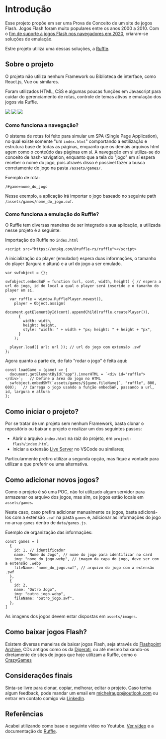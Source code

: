 # Introdução

Esse projeto propõe em ser uma Prova de Conceito de um site de jogos Flash. Jogos Flash foram muito populares entre os anos 2000 a 2010. Com o [fim de suporte a jogos Flash nos navegadores em 2020](https://www.meupositivo.com.br/doseujeito/dicas/fim-do-adobe-flash-player-o-que-muda/), criaram-se soluções de emulação. 

Estre projeto utiliza uma dessas soluções, a [Ruffle](https://ruffle.rs/).

## Sobre o projeto

O projeto não utiliza nenhum Framework ou Biblioteca de interface, como React.js, Vue ou similares. 

Foram utilizados HTML, CSS e algumas poucas funções em Javascript para cuidar do gerenciamento de rotas, controle de temas ativos e emulação dos jogos via Ruffle.

![](https://img.shields.io/badge/Code-HTML5-informational?style=flat&logo=HTML5&color=E34F26)
![](https://img.shields.io/badge/Style-CSS3-informational?style=flat&logo=CSS3&color=1572B6)
![](https://img.shields.io/badge/Code-JavaScript-informational?style=flat&logo=JavaScript&color=F7DF1E)

### Como funciona a navegação?

O sistema de rotas foi feito para simular um SPA (Single Page Application), no qual existe somente "um ```index.html```" comportando a estilização e estrutura base de todas as páginas, enquanto que os demais arquivos html agem como o conteúdo das páginas em sí.
A navegação em si utiliza-se do conceito de hash-navigation, enquanto que a tela do "jogo" em sí espera receber o nome do jogo, pois através disso é possível fazer a busca corretamente do jogo na pasta ```/assets/games/```.

Exemplo de rota:

```/#game=nome_do_jogo```

Nesse exemplo, a aplicação irá importar o jogo baseado no seguinte path ```/assets/games/nome_do_jogo.swf```.

### Como funciona a emulação do Ruffle?

O Ruffle tem diversas maneiras de ser integrado a sua aplicação, a utilizada nesse projeto é a seguinte:

Importação do Ruffle no ```index.html```

```
<script src="https://unpkg.com/@ruffle-rs/ruffle"></script>
```

A inicialização do player (emulador) espera duas informações, o tamanho do player (largura e altura) e a url do jogo a ser emulado.

```
var swfobject = {};

swfobject.embedSWF = function (url, cont, width, height) { // espera a url do jogo, id do local a qual o player será inserido e o tamanho do player em sí.

  var ruffle = window.RufflePlayer.newest(),
    player = Object.assign(
      document.getElementById(cont).appendChild(ruffle.createPlayer()), 
      {
        width: width,
        height: height,
        style: "width: " + width + "px; height: " + height + "px",
      }
    );

  player.load({ url: url }); // url do jogo com extensão .swf
};
```

Agora quanto a parte de, de fato "rodar o jogo" é feita aqui:

```
const loadGame = (game) => {
  document.getElementById("app").innerHTML = `<div id="ruffle"></div>`;   // Define a área do jogo no HTML
  swfobject.embedSWF(`assets/games/${game.fileName}`, "ruffle", 800, 600);   // Carrega o jogo usando a função embedSWF, passando a url, id, largura e altura
};
```

## Como iniciar o projeto?

Por se tratar de um projeto sem nenhum Framework, basta clonar o repositório ou baixar o projeto e realizar um dos seguintes passos:

- Abrir o arquivo ```index.html``` na raiz do projeto, em ```project-flash/index.html```.
- Iniciar a extensão [Live Server](https://marketplace.visualstudio.com/items?itemName=ritwickdey.LiveServer) no VSCode ou similares;

Particularmente prefiro utilizar a segunda opção, mas fique a vontade para utilizar a que preferir ou uma alternativa.

## Como adicionar novos jogos?

Como o projeto é só uma POC, não foi utilizado algum servidor para armazenar os arquivo dos jogos, mas sim, os jogos estão locais em ```assets/games```. 

Neste caso, caso prefira adicionar manualmente os jogos, basta adicioná-los com a extensão ```.swf``` na pasta ```games``` e, adicionar as informações do jogo no array ```games``` dentro de ```data/games.js```.

Exemplo de organização das informações:

```
const games = [
  {
    id: 1, // identificador
    name: "Nome do Jogo", // nome do jogo para identificar no card
    img: "nome_do_jogo.webp", // imagem da capa do jogo, deve ser com a extensão .webp
    fileName: "nome_do_jogo.swf", // arquivo do jogo com a extensão .swf
  },
  {
    id: 2,
    name: "Outro Jogo",
    img: "outro_jogo.webp",
    fileName: "outro_jogo.swf",
  },
]
```

As imagens dos jogos devem estar dispostas em ```assets/images```.

## Como baixar jogos Flash?

Existem diversas maneiras de baixar jogos Flash, seja através do [Flashpoint Archive](https://flashpointarchive.org/), CDs antigos como os da [Digerati](https://lostmediabrasil.miraheze.org/wiki/Digerati), ou até mesmo baixando-os diretamente de sites de jogos que hoje utilizam a Ruffle, como o [CrazyGames](https://www.crazygames.com.br/t/flash)

## Considerações finais

Sinta-se livre para clonar, copiar, melhorar, editar o projeto. Caso tenha algum feedback, pode mandar um email em [michelraupp@outlook.com](mailto:michelraupp@outlook.com) ou entrar em contato comigo via [LinkedIn](https://www.linkedin.com/in/michelraupp/).

## Referências

Acabei utilizando como base o seguinte vídeo no Youtube. [Ver vídeo](https://www.youtube.com/watch?v=TJXMGNxex24) e a documentação do [Ruffle](https://github.com/ruffle-rs/ruffle/).
